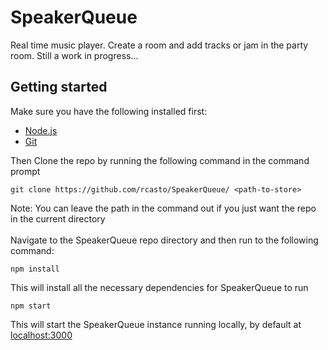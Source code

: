 # SpeakerQueue

Real time music player.  Create a room and add tracks or jam in the party room.  Still a work in progress...
## Getting started
<section>
  <span>Make sure you have the following installed first:</span>
  <ul>
    <li>
      <a href="https://nodejs.org/" target="_blank">Node.js</a>
    </li>
    <li>
      <a href="https://git-scm.com/" target="_blank">Git</a>
    </li>
  </ul>
</section>

Then Clone the repo by running the following command in the command prompt
```
git clone https://github.com/rcasto/SpeakerQueue/ <path-to-store>
```
<bold>Note:</bold> You can leave the path in the command out if you just want the repo in the current directory
<br/><br/>
Navigate to the SpeakerQueue repo directory and then run to the following command:
```
npm install
```
This will install all the necessary dependencies for SpeakerQueue to run
```
npm start
```
This will start the SpeakerQueue instance running locally, by default at <a href="http://localhost:3000/" target="_blank">localhost:3000</a>
